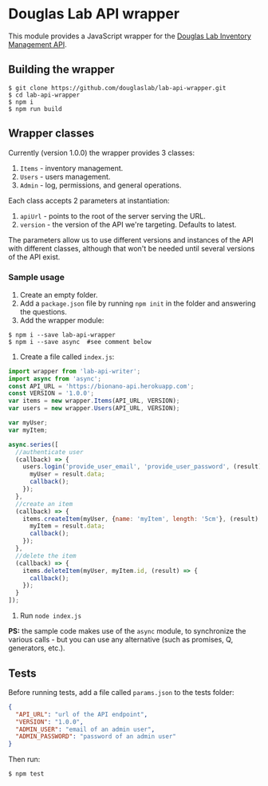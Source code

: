 # Douglas Lab API wrapper

This module provides a JavaScript wrapper for the [Douglas Lab Inventory Management API](https://github.com/douglaslab/lab-api).

## Building the wrapper

```console
$ git clone https://github.com/douglaslab/lab-api-wrapper.git
$ cd lab-api-wrapper
$ npm i
$ npm run build
```

## Wrapper classes

Currently (version 1.0.0) the wrapper provides 3 classes:

1. `Items` - inventory management.
1. `Users` - users management.
1. `Admin` - log, permissions, and general operations.

Each class accepts 2 parameters at instantiation:

1. `apiUrl` - points to the root of the server serving the URL.
1. `version` - the version of the API we're targeting. Defaults to latest.

The parameters allow us to use different versions and instances of the API with different classes, although that won't be needed until several versions of the API exist.

### Sample usage

1. Create an empty folder.
1. Add a `package.json` file by running `npm init` in the folder and answering the questions.
1. Add the wrapper module:

  ```console
  $ npm i --save lab-api-wrapper
  $ npm i --save async  #see comment below
  ```
1. Create a file called `index.js`:

  ```javascript
  import wrapper from 'lab-api-writer';
  import async from 'async';
  const API_URL = 'https://bionano-api.herokuapp.com';
  const VERSION = '1.0.0';
  var items = new wrapper.Items(API_URL, VERSION);
  var users = new wrapper.Users(API_URL, VERSION);

  var myUser;
  var myItem;

  async.series([
    //authenticate user
    (callback) => {
      users.login('provide_user_email', 'provide_user_password', (result) => {
        myUser = result.data;
        callback();
      });
    },
    //create an item
    (callback) => {
      items.createItem(myUser, {name: 'myItem', length: '5cm'}, (result) => {
        myItem = result.data;
        callback();
      });
    },
    //delete the item
    (callback) => {
      items.deleteItem(myUser, myItem.id, (result) => {
        callback();
      });
    }
  ]);
  ```

1. Run `node index.js`

**PS:** the sample code makes use of the `async` module, to synchronize the various calls - but you can use any alternative (such as promises, Q, generators, etc.).

## Tests

Before running tests, add a file called `params.json` to the tests folder:

```json
{
  "API_URL": "url of the API endpoint",
  "VERSION": "1.0.0",
  "ADMIN_USER": "email of an admin user",
  "ADMIN_PASSWORD": "password of an admin user"
}
```

Then run:

```console
$ npm test
```
